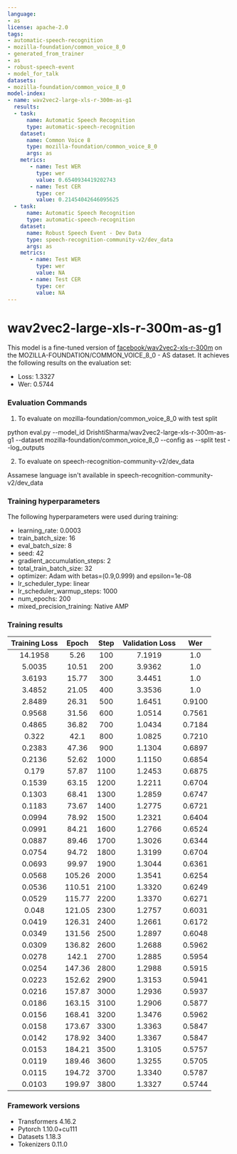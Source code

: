 ```yaml
---
language:
- as
license: apache-2.0
tags:
- automatic-speech-recognition
- mozilla-foundation/common_voice_8_0
- generated_from_trainer
- as
- robust-speech-event
- model_for_talk
datasets:
- mozilla-foundation/common_voice_8_0
model-index:
- name: wav2vec2-large-xls-r-300m-as-g1
  results:
  - task: 
      name: Automatic Speech Recognition 
      type: automatic-speech-recognition
    dataset:
      name: Common Voice 8
      type: mozilla-foundation/common_voice_8_0
      args: as
    metrics:
       - name: Test WER
         type: wer
         value: 0.6540934419202743
       - name: Test CER
         type: cer
         value: 0.21454042646095625
  - task: 
      name: Automatic Speech Recognition
      type: automatic-speech-recognition
    dataset:
      name: Robust Speech Event - Dev Data
      type: speech-recognition-community-v2/dev_data
      args: as
    metrics:
       - name: Test WER
         type: wer
         value: NA
       - name: Test CER
         type: cer
         value: NA
---
```


<!-- This model card has been generated automatically according to the information the Trainer had access to. You
should probably proofread and complete it, then remove this comment. -->

# wav2vec2-large-xls-r-300m-as-g1

This model is a fine-tuned version of [facebook/wav2vec2-xls-r-300m](https://huggingface.co/facebook/wav2vec2-xls-r-300m) on the MOZILLA-FOUNDATION/COMMON_VOICE_8_0 - AS dataset.
It achieves the following results on the evaluation set:
- Loss: 1.3327
- Wer: 0.5744

### Evaluation Commands

1. To evaluate on mozilla-foundation/common_voice_8_0 with test split

python eval.py --model_id DrishtiSharma/wav2vec2-large-xls-r-300m-as-g1 --dataset mozilla-foundation/common_voice_8_0 --config as --split test --log_outputs

2. To evaluate on speech-recognition-community-v2/dev_data

Assamese language isn't available in speech-recognition-community-v2/dev_data

### Training hyperparameters

The following hyperparameters were used during training:
- learning_rate: 0.0003
- train_batch_size: 16
- eval_batch_size: 8
- seed: 42
- gradient_accumulation_steps: 2
- total_train_batch_size: 32
- optimizer: Adam with betas=(0.9,0.999) and epsilon=1e-08
- lr_scheduler_type: linear
- lr_scheduler_warmup_steps: 1000
- num_epochs: 200
- mixed_precision_training: Native AMP

### Training results

| Training Loss | Epoch  | Step | Validation Loss | Wer    |
|:-------------:|:------:|:----:|:---------------:|:------:|
| 14.1958       | 5.26   | 100  | 7.1919          | 1.0    |
| 5.0035        | 10.51  | 200  | 3.9362          | 1.0    |
| 3.6193        | 15.77  | 300  | 3.4451          | 1.0    |
| 3.4852        | 21.05  | 400  | 3.3536          | 1.0    |
| 2.8489        | 26.31  | 500  | 1.6451          | 0.9100 |
| 0.9568        | 31.56  | 600  | 1.0514          | 0.7561 |
| 0.4865        | 36.82  | 700  | 1.0434          | 0.7184 |
| 0.322         | 42.1   | 800  | 1.0825          | 0.7210 |
| 0.2383        | 47.36  | 900  | 1.1304          | 0.6897 |
| 0.2136        | 52.62  | 1000 | 1.1150          | 0.6854 |
| 0.179         | 57.87  | 1100 | 1.2453          | 0.6875 |
| 0.1539        | 63.15  | 1200 | 1.2211          | 0.6704 |
| 0.1303        | 68.41  | 1300 | 1.2859          | 0.6747 |
| 0.1183        | 73.67  | 1400 | 1.2775          | 0.6721 |
| 0.0994        | 78.92  | 1500 | 1.2321          | 0.6404 |
| 0.0991        | 84.21  | 1600 | 1.2766          | 0.6524 |
| 0.0887        | 89.46  | 1700 | 1.3026          | 0.6344 |
| 0.0754        | 94.72  | 1800 | 1.3199          | 0.6704 |
| 0.0693        | 99.97  | 1900 | 1.3044          | 0.6361 |
| 0.0568        | 105.26 | 2000 | 1.3541          | 0.6254 |
| 0.0536        | 110.51 | 2100 | 1.3320          | 0.6249 |
| 0.0529        | 115.77 | 2200 | 1.3370          | 0.6271 |
| 0.048         | 121.05 | 2300 | 1.2757          | 0.6031 |
| 0.0419        | 126.31 | 2400 | 1.2661          | 0.6172 |
| 0.0349        | 131.56 | 2500 | 1.2897          | 0.6048 |
| 0.0309        | 136.82 | 2600 | 1.2688          | 0.5962 |
| 0.0278        | 142.1  | 2700 | 1.2885          | 0.5954 |
| 0.0254        | 147.36 | 2800 | 1.2988          | 0.5915 |
| 0.0223        | 152.62 | 2900 | 1.3153          | 0.5941 |
| 0.0216        | 157.87 | 3000 | 1.2936          | 0.5937 |
| 0.0186        | 163.15 | 3100 | 1.2906          | 0.5877 |
| 0.0156        | 168.41 | 3200 | 1.3476          | 0.5962 |
| 0.0158        | 173.67 | 3300 | 1.3363          | 0.5847 |
| 0.0142        | 178.92 | 3400 | 1.3367          | 0.5847 |
| 0.0153        | 184.21 | 3500 | 1.3105          | 0.5757 |
| 0.0119        | 189.46 | 3600 | 1.3255          | 0.5705 |
| 0.0115        | 194.72 | 3700 | 1.3340          | 0.5787 |
| 0.0103        | 199.97 | 3800 | 1.3327          | 0.5744 |


### Framework versions

- Transformers 4.16.2
- Pytorch 1.10.0+cu111
- Datasets 1.18.3
- Tokenizers 0.11.0
